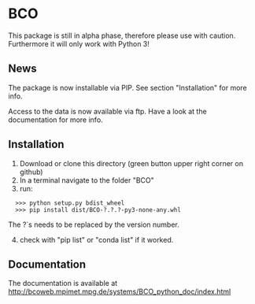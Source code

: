 # BCO

This package is still in alpha phase, therefore please use with caution.
Furthermore it will only work with Python 3!


## News

The package is now installable via PIP.
See section "Installation" for more info.

Access to the data is now available via ftp.
Have a look at the documentation for more info.


## Installation

1. Download or clone this directory (green button upper right corner on github)
2. In a terminal navigate to the folder "BCO"
3. run:
```
  >>> python setup.py bdist_wheel
  >>> pip install dist/BCO-?.?.?-py3-none-any.whl 
```

   The ?`s needs to be replaced by the version number.
   
4. check with "pip list" or "conda list" if it worked.

## Documentation

The documentation is available at 
http://bcoweb.mpimet.mpg.de/systems/BCO_python_doc/index.html
